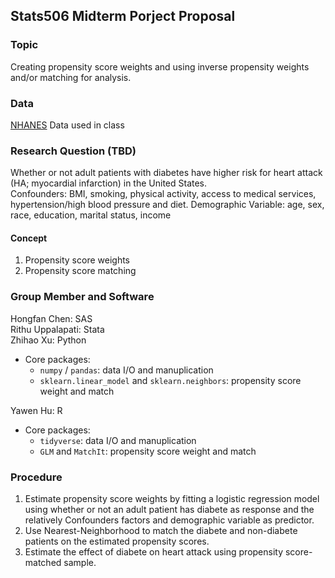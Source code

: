 ## Stats506 Midterm Porject Proposal

### Topic
Creating propensity score weights and using inverse propensity weights and/or matching for analysis.

### Data
[NHANES](https://www.cdc.gov/nchs/nhanes/index.htm) Data used in class

### Research Question (TBD)
Whether or not adult patients with diabetes have higher risk for heart attack (HA; myocardial infarction) in the United States.  
Confounders: BMI, smoking, physical activity, access to medical services, hypertension/high blood pressure and diet.
Demographic Variable: age, sex, race, education, marital status, income

#### Concept
1. Propensity score weights
2. Propensity score matching

### Group Member and Software
Hongfan Chen: SAS  
Rithu Uppalapati: Stata  
Zhihao Xu: Python
- Core packages: 
    - `numpy` / `pandas`: data I/O and manuplication  
    - `sklearn.linear_model` and `sklearn.neighbors`: propensity score weight and match  

Yawen Hu: R
- Core packages: 
    - `tidyverse`: data I/O and manuplication  
    - `GLM` and `MatchIt`: propensity score weight and match 

### Procedure
1. Estimate propensity score weights by fitting a logistic regression model using whether or not an adult patient has diabete as response and the relatively Confounders factors and demographic variable as predictor.
2. Use Nearest-Neighborhood to match the diabete and non-diabete patients on the estimated propensity scores.
3. Estimate the effect of diabete on heart attack using propensity score-matched sample.